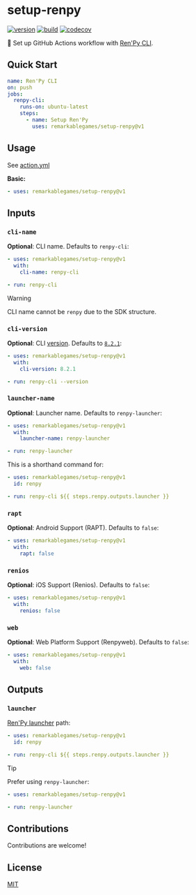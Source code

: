 # setup-renpy

[![version](https://badgen.net/github/release/remarkablegames/setup-renpy)](https://github.com/remarkablegames/setup-renpy/releases)
[![build](https://github.com/remarkablegames/setup-renpy/actions/workflows/build.yml/badge.svg)](https://github.com/remarkablegames/setup-renpy/actions/workflows/build.yml)
[![codecov](https://codecov.io/gh/remarkablegames/setup-renpy/graph/badge.svg?token=xTSeP1FvRP)](https://codecov.io/gh/remarkablegames/setup-renpy)

📖 Set up GitHub Actions workflow with [Ren'Py CLI](https://www.renpy.org/doc/html/cli.html).

## Quick Start

```yaml
name: Ren'Py CLI
on: push
jobs:
  renpy-cli:
    runs-on: ubuntu-latest
    steps:
      - name: Setup Ren'Py
        uses: remarkablegames/setup-renpy@v1
```

## Usage

See [action.yml](action.yml)

**Basic:**

```yaml
- uses: remarkablegames/setup-renpy@v1
```

## Inputs

### `cli-name`

**Optional**: CLI name. Defaults to `renpy-cli`:

```yaml
- uses: remarkablegames/setup-renpy@v1
  with:
    cli-name: renpy-cli

- run: renpy-cli
```

> [!WARNING]
> CLI name cannot be `renpy` due to the SDK structure.

### `cli-version`

**Optional**: CLI [version](https://www.renpy.org/release_list.html). Defaults to [`8.2.1`](https://www.renpy.org/latest.html):

```yaml
- uses: remarkablegames/setup-renpy@v1
  with:
    cli-version: 8.2.1

- run: renpy-cli --version
```

### `launcher-name`

**Optional**: Launcher name. Defaults to `renpy-launcher`:

```yaml
- uses: remarkablegames/setup-renpy@v1
  with:
    launcher-name: renpy-launcher

- run: renpy-launcher
```

This is a shorthand command for:

```yaml
- uses: remarkablegames/setup-renpy@v1
  id: renpy

- run: renpy-cli ${{ steps.renpy.outputs.launcher }}
```

### `rapt`

**Optional**: Android Support (RAPT). Defaults to `false`:

```yaml
- uses: remarkablegames/setup-renpy@v1
  with:
    rapt: false
```

### `renios`

**Optional**: iOS Support (Renios). Defaults to `false`:

```yaml
- uses: remarkablegames/setup-renpy@v1
  with:
    renios: false
```

### `web`

**Optional**: Web Platform Support (Renpyweb). Defaults to `false`:

```yaml
- uses: remarkablegames/setup-renpy@v1
  with:
    web: false
```

## Outputs

### `launcher`

[Ren'Py launcher](https://www.renpy.org/doc/html/cli.html#launcher-commands) path:

```yaml
- uses: remarkablegames/setup-renpy@v1
  id: renpy

- run: renpy-cli ${{ steps.renpy.outputs.launcher }}
```

> [!TIP]
> Prefer using `renpy-launcher`:
>
> ```yaml
> - uses: remarkablegames/setup-renpy@v1
>
> - run: renpy-launcher
> ```

## Contributions

Contributions are welcome!

## License

[MIT](LICENSE)
